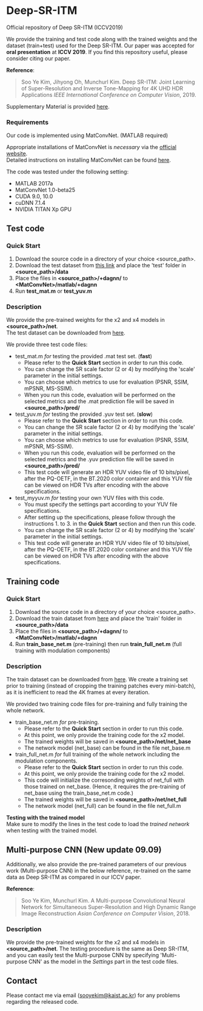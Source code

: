 # Deep-SR-ITM
Official repository of Deep SR-ITM (ICCV2019)

We provide the training and test code along with the trained weights and the dataset (train+test) used for the Deep SR-ITM.
Our paper was accepted for **oral presentation** at **ICCV 2019**.
If you find this repository useful, please consider citing our paper.

**Reference**:  
> Soo Ye Kim, Jihyong Oh, Munchurl Kim. Deep SR-ITM: Joint Learning of Super-Resolution and Inverse Tone-Mapping for 4K UHD HDR Applications
*IEEE International Conference on Computer Vision*, 2019.

Supplementary Material is provided [here](https://drive.google.com/open?id=1bijPrcN-ont-iP0-DqyhBta_rj3dmZEe).

### Requirements
Our code is implemented using MatConvNet. (MATLAB required)

Appropriate installations of MatConvNet is *necessary* via the [official website](http://www.vlfeat.org/matconvnet/).  
Detailed instructions on installing MatConvNet can be found [here](http://www.vlfeat.org/matconvnet/install/).

The code was tested under the following setting:  
* MATLAB 2017a  
* MatConvNet 1.0-beta25  
* CUDA 9.0, 10.0  
* cuDNN 7.1.4  
* NVIDIA TITAN Xp GPU

## Test code
### Quick Start
1. Download the source code in a directory of your choice \<source_path\>.
2. Download the test dataset from [this link](https://drive.google.com/open?id=144QYC403NrFXunlsr4k8MXUCxrlauVYH) and place the 'test' folder in **\<source_path\>/data**
3. Place the files in **\<source_path\>/+dagnn/** to **\<MatConvNet\>/matlab/+dagnn**
4. Run **test_mat.m** or **test_yuv.m**

### Description
We provide the pre-trained weights for the x2 and x4 models in **\<source_path\>/net**.  
The test dataset can be downloaded from [here](https://drive.google.com/open?id=144QYC403NrFXunlsr4k8MXUCxrlauVYH).

We provide three test code files:  
* test_mat.m *for* testing the provided .mat test set. (**fast**)  
  - Please refer to the **Quick Start** section in order to run this code.
  - You can change the SR scale factor (2 or 4) by modifying the 'scale' parameter in the initial settings.
  - You can choose which metrics to use for evaluation (PSNR, SSIM, mPSNR, MS-SSIM).
  - When you run this code, evaluation will be performed on the selected metrics and the .mat prediction file will be saved in **\<source_path\>/pred/**
* test_yuv.m *for* testing the provided .yuv test set. (**slow**)  
  - Please refer to the **Quick Start** section in order to run this code.
  - You can change the SR scale factor (2 or 4) by modifying the 'scale' parameter in the initial settings.
  - You can choose which metrics to use for evaluation (PSNR, SSIM, mPSNR, MS-SSIM).
  - When you run this code, evaluation will be performed on the selected metrics and the .yuv prediction file will be saved in **\<source_path\>/pred/**
  - This test code will generate an HDR YUV video file of 10 bits/pixel, 
after the PQ-OETF, in the BT.2020 color container and this YUV file can be viewed on HDR TVs after encoding with the above specifications.
* test_myyuv.m *for* testing your own YUV files with this code.
  - You must specify the settings part according to your YUV file specifications.
  - After setting up the specifications, please follow through the instructions 1. to 3. in the **Quick Start** section and then run this code.
  - You can change the SR scale factor (2 or 4) by modifying the 'scale' parameter in the initial settings.
  - This test code will generate an HDR YUV video file of 10 bits/pixel, 
after the PQ-OETF, in the BT.2020 color container and this YUV file can be viewed on HDR TVs after encoding with the above specifications.

## Training code
### Quick Start
1. Download the source code in a directory of your choice \<source_path\>.
2. Download the train dataset from [here](https://drive.google.com/open?id=144QYC403NrFXunlsr4k8MXUCxrlauVYH) and place the 'train' folder in **\<source_path\>/data**
3. Place the files in **\<source_path\>/+dagnn/** to **\<MatConvNet\>/matlab/+dagnn**
4. Run **train_base_net.m** (pre-training) then run **train_full_net.m** (full training with modulation components)

### Description
The train dataset can be downloaded from [here](https://drive.google.com/open?id=144QYC403NrFXunlsr4k8MXUCxrlauVYH).
We create a training set prior to training (instead of cropping the training patches every mini-batch), as it is inefficient to read the 4K frames at every iteration.  

We provided two training code files for pre-training and fully training the whole network.  
* train_base_net.m *for* pre-training.  
  - Please refer to the **Quick Start** section in order to run this code.
  - At this point, we only provide the training code for the x2 model.
  - The trained weights will be saved in **\<source_path\>/net/net_base**
  - The network model (net_base) can be found in the file net_base.m
* train_full_net.m *for* full training of the whole network including the modulation components.  
  - Please refer to the **Quick Start** section in order to run this code.
  - At this point, we only provide the training code for the x2 model.
  - This code will initialize the corresonding weights of net_full with those trained on net_base. (Hence, it requires the pre-training of net_base using the train_base_net.m code.)
  - The trained weights will be saved in **\<source_path\>/net/net_full**  
  - The network model (net_full) can be found in the file net_full.m
  
**Testing with the trained model**  
Make sure to modify the lines in the test code to load the *trained network* when testing with the trained model.

## Multi-purpose CNN (New update 09.09)
Additionally, we also provide the pre-trained parameters of our previous work (Multi-purpose CNN) in the below reference, re-trained on the same data as Deep SR-ITM as compared in our ICCV paper.

**Reference**:  
> Soo Ye Kim, Munchurl Kim. A Multi-purpose Convolutional Neural Network for Simultaneous Super-Resolution and High Dynamic Range Image Reconstruction
*Asian Conference on Computer Vision*, 2018.

### Description
We provide the pre-trained weights for the x2 and x4 models in **\<source_path\>/net**. 
The testing procedure is the same as Deep SR-ITM, and you can easily test the Multi-purpose CNN by specifying 'Multi-purpose CNN' as the model in the *Settings* part in the test code files.

## Contact
Please contact me via email (sooyekim@kaist.ac.kr) for any problems regarding the released code.
